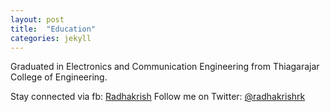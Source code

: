 ```yaml
---
layout: post
title:  "Education"
categories: jekyll
---
```

Graduated in Electronics and Communication Engineering from Thiagarajar College of Engineering.

Stay connected via fb: [Radhakrish][rk-fb]
Follow me on Twitter: [@radhakrishrk][rk-twitter]

[rk-fb]: https://www.facebook.com/radhakrish.rk
[rk-twitter]: https://twitter.com/radhakrishrk
